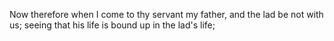 Now therefore when I come to thy servant my father, and the lad be not with us; seeing that his life is bound up in the lad's life;
